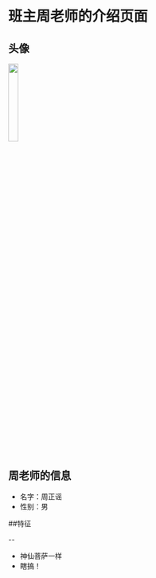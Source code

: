 # 班主周老师的介绍页面
## 头像

<img src="https://cdn.jsdelivr.net/gh/minglinxuan/txl/t/zhou.jpg" width="20%">

## 周老师的信息
 - 名字：周正谣
 - 性别：男

##特征

--

 - 神仙菩萨一样
 - 瞎搞！ 
